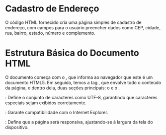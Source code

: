 # Cadastro de Endereço
O código HTML fornecido cria uma página simples de cadastro de endereço, com campos para o usuário preencher dados como CEP, cidade, rua, bairro, estado, número e complemento. 

# Estrutura Básica do Documento HTML

O documento começa com o <!DOCTYPE html>, que informa ao navegador que este é um documento HTML5. 
Em seguida, temos a tag <html>, que envolve todo o conteúdo da página, e dentro dela, duas seções principais: o <head> e o <body>.

<meta charset='utf-8'>: Define o conjunto de caracteres como UTF-8, garantindo que caracteres especiais sejam exibidos corretamente.

<meta http-equiv='X-UA-Compatible' content='IE=edge'>: Garante compatibilidade com o Internet Explorer.

<meta name='viewport' content='width=device-width, initial-scale=1'>: Define que a página será responsiva, ajustando-se à largura da tela do dispositivo.

<title> Define o título da página, que é exibido na aba do navegador.

# Importação de Estilos e Scripts

No <head>, além de meta-informações, vemos a importação do Bootstrap, um framework CSS popular para estilizar páginas de forma responsiva e rápida.

<link> Carrega o arquivo CSS do Bootstrap para estilizar os elementos da página.

<link rel="stylesheet" href="cad.css">: Importa um arquivo CSS externo chamado cad.css para aplicar estilos personalizados.

<script src='cad.js'></script>: Importa um arquivo JavaScript chamado cad.js que, provavelmente, será usado para adicionar interatividade ao formulário, como validações de campos.

# Estrutura do Formulário

No corpo da página (<body>), o código principal é o formulário que permite o cadastro de endereços. Ele é criado com a tag, <form class="row g-3"> e dentro dessa tag temos diversos campos de input.

<h3>Cadastro de Endereço: Um título simples para o formulário.

Campo CEP: Um campo de texto (<input type="text">) para o usuário inserir o CEP.

Campo Cidade: Outro campo de texto para o preenchimento da cidade.

Campos Rua, Bairro, Complemento, Estado e Número: Campos de entrada de texto para coletar o endereço completo.

Todos os campos estão dentro de uma estrutura, <div class="col-md-6/col-12"> que define o layout responsivo, com o Bootstrap ajustando o tamanho dos campos com base no tamanho da tela do usuário.


# Botão de Envio
No final do formulário, há um botão de envio com a tag, <button type="submit">Entrar</button> estilizado com a classe btn-primary, que aplica o estilo de um botão azul conforme o padrão do Bootstrap.

# Estilização do Background
O corpo da página possui uma cor de fundo definida como rgb(255, 190, 252), dando à página uma aparência visual personalizada com um tom de rosa claro.